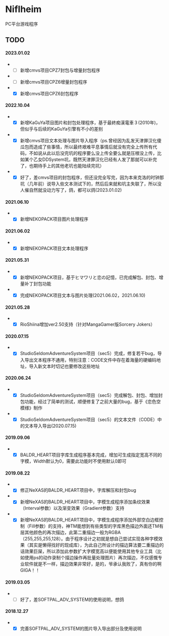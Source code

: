 # Niflheim
PC平台游戏程序
## TODO
#### 2023.01.02
* - [ ] 新增cmvs项目CPZ7封包与增量封包程序
* - [ ] 新增cmvs项目CPZ6增量封包程序
* - [x] 新增cmvs项目CPZ6封包程序
#### 2022.10.04
* - [x] 新增KaGuYa项目图片和封包处理程序，基于最終痴漢電車３(2010年)，但似乎与后续的KaGuYa引擎有不小的差别
* - [x] 新增cmvs项目文本处理与图片导入程序（ps.曾经因为乱发天津罪汉化傻瓜包而造成了些事情，所以最终艰难平息事情后就没有完全上传所有代码，不如说从此以后没完坑的程序要么没上传全要么就是压根没上传，比如某个乙女DDSystem坑，既然天津罪汉化已经有人发了那就可以补完了，也期待手上的其他老坑也能陆续完坑）
* - [x] 好了，差cmvs项目的封包程序，但还没完全写完，因为本来克洛的时钟那坑（几年前）说导入些文本测试下的，然后后来就和坑主失联了，所以没人催自然就没动力写了，鸽，都可以鸽(2023.01.02)
#### 2021.06.10
* - [x] 新增NEKOPACK项目图片处理程序
#### 2021.06.02
* - [x] 新增NEKOPACK项目文本处理程序
#### 2021.05.31
* - [x] 新增NEKOPACK项目，基于ヒマワリと恋の記憶，已完成解包、封包、增量补丁封包功能
* - [x] 完成NEKOPACK项目文本与图片处理(2021.06.02，2021.06.10)
#### 2021.05.28
* - [x] RioShiina增加ver2.50支持（针对MangaGamer版Sorcery Jokers）
#### 2020.07.15
* - [x] StudioSeldomAdventureSystem项目（sec5）完成，修复若干bug，导入导出文本程序不通用，特别注意：CODE文件中存在着海量的硬编码地址，导入新文本时切记也要修改这些地址
#### 2020.06.24
* - [x] StudioSeldomAdventureSystem项目（sec5）完成解包、封包、增加封包功能，经过了简单的测试，顺便修复了之前大量的bug，基于《恋色空模様》制作
* - [x] StudioSeldomAdventureSystem项目（sec5）的文本文件（CODE）中的文本导入导出(2020.07.15)
#### 2019.09.06
* - [x] BALDR_HEART项目字库生成程序基本完成，增加可生成指定宽高不同的字模，Width默认为0，需要此功能时不使用默认0即可
#### 2019.08.22
* - [x] 修正NeXAS的BALDR_HEART项目中，字库解压和封包bug
* - [x] 新增NeXAS的BALDR_HEART项目中，字模生成程序添加条纹效果（Interval参数）以及渐变效果（Gradient参数）支持
* - [x] 新增NeXAS的BALDR_HEART项目中，字模生成程序添加外部空白边框控制（Fill参数）的支持，神TM能想到有些类型的字库黑色描边外面还TM有层其他颜色的再次描边，此第二重描边一般为RGBA（255,255,255,128）。由于程序设计之初就是想自己尝试实现各种字模效果（其实是懒得找好的现成库），为此自己所设计的描边算法要二重描边的话效果巨屎，所以添加此参数扩大字模宽高以便能使用其他专业工具（比如使用ps的动作录制个描边操作再批量处理图片）再次描边，不仅感慨专业软件就是不一样，描边效果非常好，是的，爷承认我败了，真有你的啊GIGA！！
#### 2019.03.05
* - [ ] 好了，差SOFTPAL_ADV_SYSTEM的使用说明，想鸽
#### 2018.12.27
* - [x] 完善SOFTPAL_ADV_SYSTEM的图片导入导出部分及使用说明
